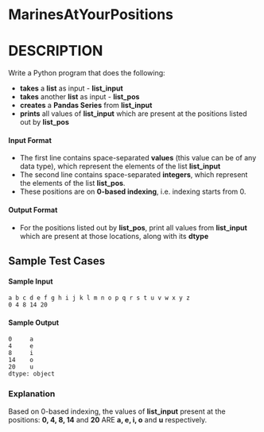 # MarinesAtYourPositions
# DESCRIPTION
Write a Python program that does the following:
* **takes** a **list** as input - **list_input**
* **takes** another **list** as input - **list_pos**
* **creates** a **Pandas Series** from **list_input**
* **prints** all values of **list_input** which are present at the positions listed out by **list_pos**

#### Input Format
* The first line contains space-separated **values** (this value can be of any data type), which represent the elements of the list **list_input**
* The second line contains space-separated **integers**, which represent the elements of the list **list_pos**.
* These positions are on **0-based indexing**, i.e. indexing starts from 0.

#### Output Format
* For the positions listed out by **list_pos**, print all values from **list_input** which are present at those locations, along with its **dtype**

## Sample Test Cases

#### Sample Input
```
a b c d e f g h i j k l m n o p q r s t u v w x y z
0 4 8 14 20
```
#### Sample Output
```
0     a
4     e
8     i
14    o
20    u
dtype: object
```
### Explanation

Based on 0-based indexing, the values of **list_input** present at the positions: **0, 4, 8, 14** and **20** ARE **a, e, i, o** and **u** respectively.


